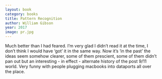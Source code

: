 ```yaml
---
layout: book
category: books
title: Pattern Recognition
author: William Gibson
year: 2017
image: pr.jpg
---
```

Much better than I had feared.  I’m very glad I didn’t read it at the time, I don’t think I would have ‘got’ it in the same way.  Now it’s ‘in the past’ the ideas seem somehow clearer, some of them prescient, some of them didn’t pan out but an interesting - in effect - alternate history of the post 9/11 world.  Very funny with people plugging macbooks into dataports all over the place. 
